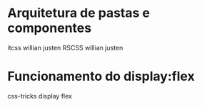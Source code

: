 

# Arquitetura de pastas e componentes
itcss willian justen
RSCSS willian justen

# Funcionamento do display:flex
css-tricks display flex